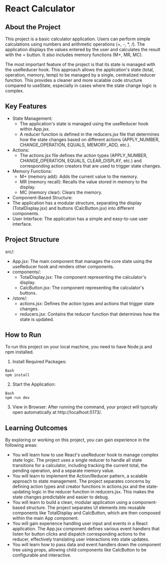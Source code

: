 # React Calculator
## About the Project
This project is a basic calculator application. Users can perform simple calculations using numbers and arithmetic operations (+, -, *, /). The application displays the values entered by the user and calculates the result with the = button. It also includes memory functions (M+, MR, MC).

The most important feature of the project is that its state is managed with the useReducer hook. This approach allows the application's state (total, operation, memory, temp) to be managed by a single, centralized reducer function. This provides a cleaner and more scalable code structure compared to useState, especially in cases where the state change logic is complex.
## Key Features
* State Management:
    * The application's state is managed using the useReducer hook within App.jsx.
    * A reducer function is defined in the reducers.jsx file that determines how the state changes based on different actions (APPLY_NUMBER, CHANGE_OPERATION, EQUALS, MEMORY_ADD, etc.).
* Actions:
    * The actions.jsx file defines the action types (APPLY_NUMBER, CHANGE_OPERATION, EQUALS, CLEAR_DISPLAY, etc.) and corresponding action creators that are used to trigger state changes.
* Memory Functions:
    * M+ (memory add): Adds the current value to the memory.
    * MR (memory recall): Recalls the value stored in memory to the display.
    * MC (memory clear): Clears the memory.
* Component-Based Structure:
* The application has a modular structure, separating the display (TotalDisplay.jsx) and buttons (CalcButton.jsx) into different components.
* User Interface: The application has a simple and easy-to-use user interface.
## Project Structure
src/:
* App.jsx: The main component that manages the core state using the useReducer hook and renders other components.
* components/:
    * TotalDisplay.jsx: The component representing the calculator's display.
    * CalcButton.jsx: The component representing the calculator's buttons.
* /store/:
    * actions.jsx: Defines the action types and actions that trigger state changes.
    * reducers.jsx: Contains the reducer function that determines how the state is updated.
## How to Run
To run this project on your local machine, you need to have Node.js and npm installed.
1. Install Required Packages:
```
Bash
npm install
```
2. Start the Application:
```
Bash
npm run dev
```
3. View in Browser: After running the command, your project will typically open automatically at http://localhost:5173/.
## Learning Outcomes
By exploring or working on this project, you can gain experience in the following areas:
* You will learn how to use React's useReducer hook to manage complex state logic. The project uses a single reducer to handle all state transitions for a calculator, including tracking the current total, the pending operation, and a separate memory value.
* You will learn to implement the Action/Reducer pattern, a scalable approach to state management. The project separates concerns by defining action types and creator functions in actions.jsx and the state-updating logic in the reducer function in reducers.jsx. This makes the state changes predictable and easier to debug.
* You will learn to build a clean, modular application using a component-based structure. The project separates UI elements into reusable components like TotalDisplay and CalcButton, which are then composed within the main App component.
* You will gain experience handling user input and events in a React application. The App.jsx component defines various event handlers that listen for button clicks and dispatch corresponding actions to the reducer, effectively translating user interactions into state updates.
* You will learn how to pass data and event handlers down the component tree using props, allowing child components like CalcButton to be configurable and interactive.
